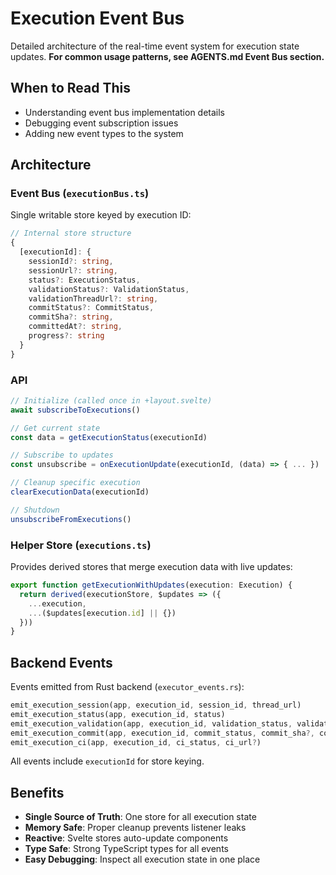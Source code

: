 # Execution Event Bus

Detailed architecture of the real-time event system for execution state updates. **For common usage patterns, see AGENTS.md Event Bus section.**

## When to Read This

- Understanding event bus implementation details
- Debugging event subscription issues
- Adding new event types to the system

## Architecture

### Event Bus (`executionBus.ts`)

Single writable store keyed by execution ID:

```typescript
// Internal store structure
{
  [executionId]: {
    sessionId?: string,
    sessionUrl?: string,
    status?: ExecutionStatus,
    validationStatus?: ValidationStatus,
    validationThreadUrl?: string,
    commitStatus?: CommitStatus,
    commitSha?: string,
    committedAt?: string,
    progress?: string
  }
}
```

### API

```typescript
// Initialize (called once in +layout.svelte)
await subscribeToExecutions()

// Get current state
const data = getExecutionStatus(executionId)

// Subscribe to updates
const unsubscribe = onExecutionUpdate(executionId, (data) => { ... })

// Cleanup specific execution
clearExecutionData(executionId)

// Shutdown
unsubscribeFromExecutions()
```

### Helper Store (`executions.ts`)

Provides derived stores that merge execution data with live updates:

```typescript
export function getExecutionWithUpdates(execution: Execution) {
  return derived(executionStore, $updates => ({
    ...execution,
    ...($updates[execution.id] || {})
  }))
}
```

## Backend Events

Events emitted from Rust backend (`executor_events.rs`):

```rust
emit_execution_session(app, execution_id, session_id, thread_url)
emit_execution_status(app, execution_id, status)
emit_execution_validation(app, execution_id, validation_status, validation_thread_url?)
emit_execution_commit(app, execution_id, commit_status, commit_sha?, committed_at?)
emit_execution_ci(app, execution_id, ci_status, ci_url?)
```

All events include `executionId` for store keying.

## Benefits

- **Single Source of Truth**: One store for all execution state
- **Memory Safe**: Proper cleanup prevents listener leaks
- **Reactive**: Svelte stores auto-update components
- **Type Safe**: Strong TypeScript types for all events
- **Easy Debugging**: Inspect all execution state in one place
